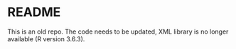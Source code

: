 # README #

This is an old repo. The code needs to be updated, XML library is no longer available  (R version 3.6.3).

